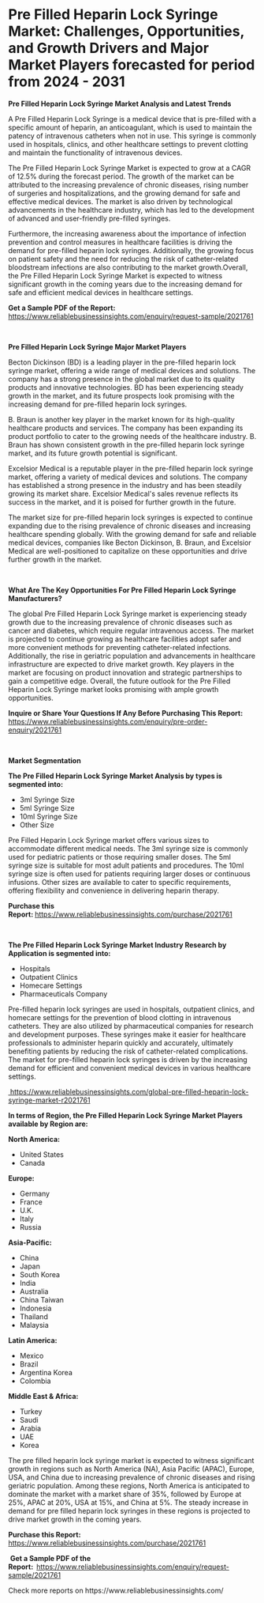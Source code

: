 <p><h1>Pre Filled Heparin Lock Syringe Market: Challenges, Opportunities, and Growth Drivers and Major Market Players forecasted for period from 2024 - 2031</h1></p><p><strong>Pre Filled Heparin Lock Syringe Market Analysis and Latest Trends</strong></p>
<p><p>A Pre Filled Heparin Lock Syringe is a medical device that is pre-filled with a specific amount of heparin, an anticoagulant, which is used to maintain the patency of intravenous catheters when not in use. This syringe is commonly used in hospitals, clinics, and other healthcare settings to prevent clotting and maintain the functionality of intravenous devices.</p><p>The Pre Filled Heparin Lock Syringe Market is expected to grow at a CAGR of 12.5% during the forecast period. The growth of the market can be attributed to the increasing prevalence of chronic diseases, rising number of surgeries and hospitalizations, and the growing demand for safe and effective medical devices. The market is also driven by technological advancements in the healthcare industry, which has led to the development of advanced and user-friendly pre-filled syringes.</p><p>Furthermore, the increasing awareness about the importance of infection prevention and control measures in healthcare facilities is driving the demand for pre-filled heparin lock syringes. Additionally, the growing focus on patient safety and the need for reducing the risk of catheter-related bloodstream infections are also contributing to the market growth.Overall, the Pre Filled Heparin Lock Syringe Market is expected to witness significant growth in the coming years due to the increasing demand for safe and efficient medical devices in healthcare settings.</p></p>
<p><strong>Get a Sample PDF of the Report:&nbsp;</strong> <a href="https://www.reliablebusinessinsights.com/enquiry/request-sample/2021761">https://www.reliablebusinessinsights.com/enquiry/request-sample/2021761</a></p>
<p>&nbsp;</p>
<p><strong>Pre Filled Heparin Lock Syringe Major Market Players</strong></p>
<p><p>Becton Dickinson (BD) is a leading player in the pre-filled heparin lock syringe market, offering a wide range of medical devices and solutions. The company has a strong presence in the global market due to its quality products and innovative technologies. BD has been experiencing steady growth in the market, and its future prospects look promising with the increasing demand for pre-filled heparin lock syringes.</p><p>B. Braun is another key player in the market known for its high-quality healthcare products and services. The company has been expanding its product portfolio to cater to the growing needs of the healthcare industry. B. Braun has shown consistent growth in the pre-filled heparin lock syringe market, and its future growth potential is significant.</p><p>Excelsior Medical is a reputable player in the pre-filled heparin lock syringe market, offering a variety of medical devices and solutions. The company has established a strong presence in the industry and has been steadily growing its market share. Excelsior Medical's sales revenue reflects its success in the market, and it is poised for further growth in the future.</p><p>The market size for pre-filled heparin lock syringes is expected to continue expanding due to the rising prevalence of chronic diseases and increasing healthcare spending globally. With the growing demand for safe and reliable medical devices, companies like Becton Dickinson, B. Braun, and Excelsior Medical are well-positioned to capitalize on these opportunities and drive further growth in the market.</p></p>
<p>&nbsp;</p>
<p><strong>What Are The Key Opportunities For Pre Filled Heparin Lock Syringe Manufacturers?</strong></p>
<p><p>The global Pre Filled Heparin Lock Syringe market is experiencing steady growth due to the increasing prevalence of chronic diseases such as cancer and diabetes, which require regular intravenous access. The market is projected to continue growing as healthcare facilities adopt safer and more convenient methods for preventing catheter-related infections. Additionally, the rise in geriatric population and advancements in healthcare infrastructure are expected to drive market growth. Key players in the market are focusing on product innovation and strategic partnerships to gain a competitive edge. Overall, the future outlook for the Pre Filled Heparin Lock Syringe market looks promising with ample growth opportunities.</p></p>
<p><strong>Inquire or Share Your Questions If Any Before Purchasing This Report:</strong> <a href="https://www.reliablebusinessinsights.com/enquiry/pre-order-enquiry/2021761">https://www.reliablebusinessinsights.com/enquiry/pre-order-enquiry/2021761</a></p>
<p>&nbsp;</p>
<p><strong>Market Segmentation</strong></p>
<p><strong>The Pre Filled Heparin Lock Syringe Market Analysis by types is segmented into:</strong></p>
<p><ul><li>3ml Syringe Size</li><li>5ml Syringe Size</li><li>10ml Syringe Size</li><li>Other Size</li></ul></p>
<p><p>Pre Filled Heparin Lock Syringe market offers various sizes to accommodate different medical needs. The 3ml syringe size is commonly used for pediatric patients or those requiring smaller doses. The 5ml syringe size is suitable for most adult patients and procedures. The 10ml syringe size is often used for patients requiring larger doses or continuous infusions. Other sizes are available to cater to specific requirements, offering flexibility and convenience in delivering heparin therapy.</p></p>
<p><strong>Purchase this Report:&nbsp;</strong><a href="https://www.reliablebusinessinsights.com/purchase/2021761">https://www.reliablebusinessinsights.com/purchase/2021761</a></p>
<p>&nbsp;</p>
<p><strong>The Pre Filled Heparin Lock Syringe Market Industry Research by Application is segmented into:</strong></p>
<p><ul><li>Hospitals</li><li>Outpatient Clinics</li><li>Homecare Settings</li><li>Pharmaceuticals Company</li></ul></p>
<p><p>Pre-filled heparin lock syringes are used in hospitals, outpatient clinics, and homecare settings for the prevention of blood clotting in intravenous catheters. They are also utilized by pharmaceutical companies for research and development purposes. These syringes make it easier for healthcare professionals to administer heparin quickly and accurately, ultimately benefiting patients by reducing the risk of catheter-related complications. The market for pre-filled heparin lock syringes is driven by the increasing demand for efficient and convenient medical devices in various healthcare settings.</p></p>
<p><a href="https://www.reliablebusinessinsights.com/global-pre-filled-heparin-lock-syringe-market-r2021761">&nbsp;https://www.reliablebusinessinsights.com/global-pre-filled-heparin-lock-syringe-market-r2021761</a></p>
<p><strong>In terms of Region, the Pre Filled Heparin Lock Syringe Market Players available by Region are:</strong></p>
<p>
    <p> <strong> North America: </strong>
        <ul>
            <li>United States</li>
            <li>Canada</li>
        </ul>
        </p> 
    <p> <strong> Europe: </strong>
        <ul>
            <li>Germany</li>
            <li>France</li>
            <li>U.K.</li>
            <li>Italy</li>
            <li>Russia</li>
        </ul>
        </p> 
    <p> <strong> Asia-Pacific: </strong>
        <ul>
            <li>China</li>
            <li>Japan</li>
            <li>South Korea</li>
            <li>India</li>
            <li>Australia</li>
            <li>China Taiwan</li>
            <li>Indonesia</li>
            <li>Thailand</li>
            <li>Malaysia</li>
        </ul>
        </p> 
    <p> <strong> Latin America: </strong>
        <ul>
            <li>Mexico</li>
            <li>Brazil</li>
            <li>Argentina Korea</li>
            <li>Colombia</li>
        </ul>
        </p> 
    <p> <strong> Middle East & Africa: </strong>
        <ul>
            <li>Turkey</li>
            <li>Saudi</li>
            <li>Arabia</li>
            <li>UAE</li>
            <li>Korea</li>
        </ul>
    </p>
    </p>
<p><p>The pre filled heparin lock syringe market is expected to witness significant growth in regions such as North America (NA), Asia Pacific (APAC), Europe, USA, and China due to increasing prevalence of chronic diseases and rising geriatric population. Among these regions, North America is anticipated to dominate the market with a market share of 35%, followed by Europe at 25%, APAC at 20%, USA at 15%, and China at 5%. The steady increase in demand for pre filled heparin lock syringes in these regions is projected to drive market growth in the coming years.</p></p>
<p><strong>Purchase this Report: </strong><a href="https://www.reliablebusinessinsights.com/purchase/2021761">https://www.reliablebusinessinsights.com/purchase/2021761</a></p>
<p>&nbsp;<strong>Get a Sample PDF of the Report:&nbsp;&nbsp;</strong><a href="https://www.reliablebusinessinsights.com/enquiry/request-sample/2021761">https://www.reliablebusinessinsights.com/enquiry/request-sample/2021761</a></p>
<p><strong></strong></p>
<p>Check more reports on https://www.reliablebusinessinsights.com/</p>